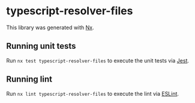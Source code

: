 # typescript-resolver-files

This library was generated with [Nx](https://nx.dev).

## Running unit tests

Run `nx test typescript-resolver-files` to execute the unit tests via [Jest](https://jestjs.io).

## Running lint

Run `nx lint typescript-resolver-files` to execute the lint via [ESLint](https://eslint.org/).
